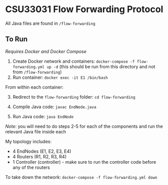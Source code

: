 # CSU33031 Flow Forwarding Protocol

All Java files are found in `/flow-forwarding`

## To Run

*Requires Docker and Docker Compose*

1. Create Docker network and containers: `docker-compose -f flow-forwarding.yml up -d` (this should be run from this directory and not from `/flow-forwarding`)
2. Run container: `docker exec -it E1 /bin/bash`

From within each container:

3. Redirect to the `flow-forwarding` folder: `cd flow-forwarding`

4. Compile Java code: `javac EndNode.java`

5. Run Java code: `java EndNode`

*Note:* you will need to do steps 2-5 for each of the components and run the relevant Java file inside each

My topology includes:
- 4 EndNodes (E1, E2, E3, E4)
- 4 Routers (R1, R2, R3, R4)
- 1 Controller (controller) - make sure to run the controller code before any of the routers

To take down the network: `docker-compose -f flow-forwarding.yml down`